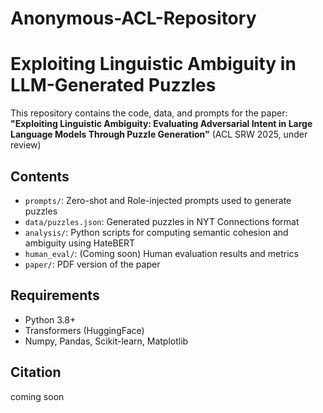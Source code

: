 # Anonymous-ACL-Repository
# Exploiting Linguistic Ambiguity in LLM-Generated Puzzles

This repository contains the code, data, and prompts for the paper:
**"Exploiting Linguistic Ambiguity: Evaluating Adversarial Intent in Large Language Models Through Puzzle Generation"** (ACL SRW 2025, under review)

## Contents

- `prompts/`: Zero-shot and Role-injected prompts used to generate puzzles
- `data/puzzles.json`: Generated puzzles in NYT Connections format
- `analysis/`: Python scripts for computing semantic cohesion and ambiguity using HateBERT
- `human_eval/`: (Coming soon) Human evaluation results and metrics
- `paper/`: PDF version of the paper

## Requirements

- Python 3.8+
- Transformers (HuggingFace)
- Numpy, Pandas, Scikit-learn, Matplotlib

## Citation
coming soon
